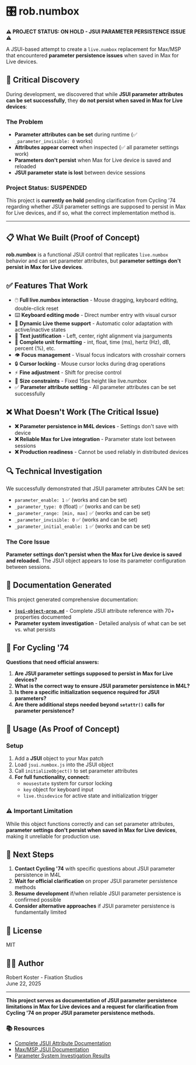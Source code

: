 # 🎛️ rob.numbox

**⚠️ PROJECT STATUS: ON HOLD - JSUI PARAMETER PERSISTENCE ISSUE ⚠️**

A JSUI-based attempt to create a `live.numbox` replacement for Max/MSP that encountered **parameter persistence issues** when saved in Max for Live devices.

## 🚨 Critical Discovery

During development, we discovered that while **JSUI parameter attributes can be set successfully**, they **do not persist when saved in Max for Live devices**:

### **The Problem**
- **Parameter attributes can be set** during runtime (✅ `_parameter_invisible: 0` works)
- **Attributes appear correct** when inspected (✅ all parameter settings work)
- **Parameters don't persist** when Max for Live device is saved and reloaded
- **JSUI parameter state is lost** between device sessions

### **Project Status: SUSPENDED**

This project is **currently on hold** pending clarification from Cycling '74 regarding whether JSUI parameter settings are supposed to persist in Max for Live devices, and if so, what the correct implementation method is.

---

## 📋 What We Built (Proof of Concept)

**rob.numbox** is a functional JSUI control that replicates `live.numbox` behavior and can set parameter attributes, but **parameter settings don't persist in Max for Live devices**.

## ✅ Features That Work

- 🖱️ **Full live.numbox interaction** - Mouse dragging, keyboard editing, double-click reset
- ⌨️ **Keyboard editing mode** - Direct number entry with visual cursor
- 🎨 **Dynamic Live theme support** - Automatic color adaptation with active/inactive states  
- 📐 **Text justification** - Left, center, right alignment via jsarguments
- 🔢 **Complete unit formatting** - int, float, time (ms), hertz (Hz), dB, percent (%), etc.
- 👁️ **Focus management** - Visual focus indicators with crosshair corners
- 🔒 **Cursor locking** - Mouse cursor locks during drag operations
- ⚡ **Fine adjustment** - Shift for precise control
- 📏 **Size constraints** - Fixed 15px height like live.numbox
- ✅ **Parameter attribute setting** - All parameter attributes can be set successfully

## ❌ What Doesn't Work (The Critical Issue)

- **❌ Parameter persistence in M4L devices** - Settings don't save with device
- **❌ Reliable Max for Live integration** - Parameter state lost between sessions
- **❌ Production readiness** - Cannot be used reliably in distributed devices

## 🔍 Technical Investigation

We successfully demonstrated that JSUI parameter attributes CAN be set:
- `parameter_enable: 1` ✅ (works and can be set)
- `_parameter_type: 0` (float) ✅ (works and can be set)  
- `_parameter_range: [min, max]` ✅ (works and can be set)
- `_parameter_invisible: 0` ✅ (works and can be set)
- `_parameter_initial_enable: 1` ✅ (works and can be set)

### **The Core Issue**
**Parameter settings don't persist when the Max for Live device is saved and reloaded.** The JSUI object appears to lose its parameter configuration between sessions.

## 📖 Documentation Generated

This project generated comprehensive documentation:

- **[`jsui-object-prop.md`](jsui-object-prop.md)** - Complete JSUI attribute reference with 70+ properties documented
- **Parameter system investigation** - Detailed analysis of what can be set vs. what persists

## 🔧 For Cycling '74

**Questions that need official answers:**

1. **Are JSUI parameter settings supposed to persist in Max for Live devices?**
2. **What is the correct way to ensure JSUI parameter persistence in M4L?**
3. **Is there a specific initialization sequence required for JSUI parameters?**
4. **Are there additional steps needed beyond `setattr()` calls for parameter persistence?**

## 🚀 Usage (As Proof of Concept)

### Setup
1. Add a **JSUI** object to your Max patch
2. Load `jsui.numbox.js` into the JSUI object  
3. Call `initializeObject()` to set parameter attributes
4. **For full functionality, connect:**
   - `mousestate` system for cursor locking
   - `key` object for keyboard input
   - `live.thisdevice` for active state and initialization trigger

### **⚠️ Important Limitation**
While this object functions correctly and can set parameter attributes, **parameter settings don't persist when saved in Max for Live devices**, making it unreliable for production use.

## 📄 Next Steps

1. **Contact Cycling '74** with specific questions about JSUI parameter persistence in M4L
2. **Wait for official clarification** on proper JSUI parameter persistence methods
3. **Resume development** if/when reliable JSUI parameter persistence is confirmed possible
4. **Consider alternative approaches** if JSUI parameter persistence is fundamentally limited

## 📄 License

MIT

## 👨‍💻 Author

Robert Koster - Fixation Studios  
June 22, 2025

---

**This project serves as documentation of JSUI parameter persistence limitations in Max for Live devices and a request for clarification from Cycling '74 on proper JSUI parameter persistence methods.**

### 📚 Resources
- [Complete JSUI Attribute Documentation](jsui-object-prop.md)  
- [Max/MSP JSUI Documentation](https://docs.cycling74.com/max8/vignettes/jsui)
- [Parameter System Investigation Results](jsui-object-prop.md#jsui-parameter-system-status---unverifiedproblematic)
